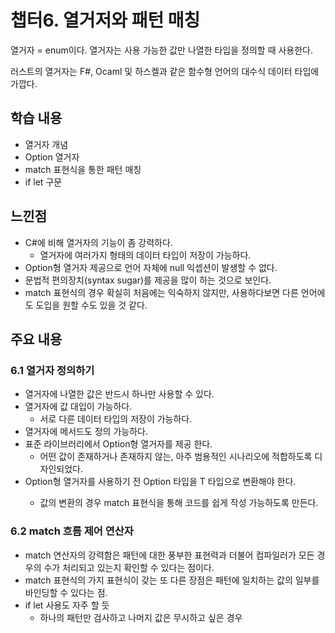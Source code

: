 # 챕터6. 열거저와 패턴 매칭

열거자 = enum이다.
열거자는 사용 가능한 값만 나열한 타입을 정의할 때 사용한다.

러스트의 열거자는 F#, Ocaml 및 하스켈과 같은 함수형 언어의 대수식 데이터 타입에 가깝다.

## 학습 내용

- 열거자 개념
- Option 열거자
- match 표현식을 통한 패턴 매칭
- if let 구문

## 느낀점
- C#에 비해 열거자의 기능이 좀 강력하다.
    - 열거자에 여러가지 형태의 데이터 타입이 저장이 가능하다.
- Option형 열거자 제공으로 언어 자체에 null 익셉션이 발생할 수 없다.
- 문법적 편의장치(syntax sugar)를 제공을 많이 하는 것으로 보인다.
- match 표현식의 경우 확실히 처음에는 익숙하지 않지만, 사용하다보면 다른 언어에도 도입을 원할 수도 있을 것 같다.

## 주요 내용

### 6.1 열거자 정의하기
- 열거자에 나열한 값은 반드시 하나만 사용할 수 있다.
- 열거자에 값 대입이 가능하다.
    - 서로 다른 데이터 타입의 저장이 가능하다.
- 열거자에 메서드도 정의 가능하다.
- 표준 라이브러리에서 Option형 열거자를 제공 한다.
    - 어떤 값이 존재하거나 존재하지 않는, 아주 범용적인 시나리오에 적합하도록 디자인되었다.
- Option형 열거자를 사용하기 전 Option<T> 타입을 T 타입으로 변환해야 한다.
    - 값의 변환의 경우 match 표현식을 통해 코드를 쉽게 작성 가능하도록 만든다.

### 6.2 match 흐름 제어 연산자
- match 연산자의 강력함은 패턴에 대한 풍부한 표현력과 더불어 컴파일러가 모든 경우의 수가 처리되고 있는지 확인할 수 있다는 점이다.
- match 표현식의 가지 표현식이 갖는 또 다른 장점은 패턴에 일치하는 값의 일부를 바인딩할 수 있다는 점.
- if let 사용도 자주 할 듯
    - 하나의 패턴만 검사하고 나머지 값은 무시하고 싶은 경우